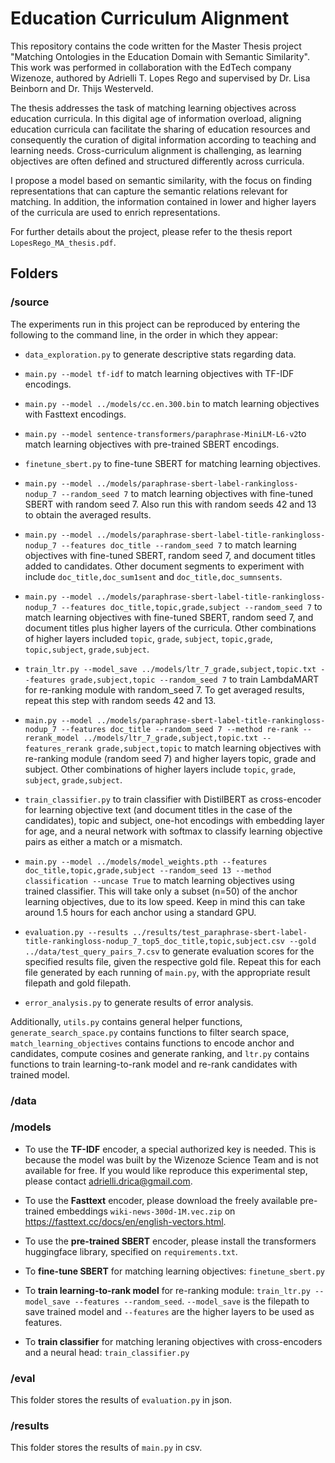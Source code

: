 # Education Curriculum Alignment

This repository contains the code written for the Master Thesis project "Matching Ontologies in the Education Domain with Semantic Similarity". This work was performed in collaboration with the EdTech company Wizenoze, authored by Adrielli T. Lopes Rego and supervised by Dr. Lisa Beinborn and Dr. Thijs Westerveld.

The thesis addresses the task of matching learning objectives across education curricula. In this digital age of information overload, aligning education curricula can facilitate the sharing of education resources and consequently the curation of digital information according to teaching and learning needs. Cross-curriculum alignment is challenging, as learning objectives are often defined and structured differently across curricula. 

I propose a model based on semantic similarity, with the focus on finding representations that  can capture the semantic relations relevant for matching. In addition, the information contained in lower and higher layers of the curricula are used to enrich representations. 

For further details about the project, please refer to the thesis report `LopesRego_MA_thesis.pdf`.

## Folders

### /source

The experiments run in this project can be reproduced by entering the following to the command line, in the order in which they appear:

* `data_exploration.py` to generate descriptive stats regarding data.
  
* `main.py --model tf-idf` to match learning objectives with TF-IDF encodings.

* `main.py --model ../models/cc.en.300.bin` to match learning objectives with Fasttext encodings.

* `main.py --model sentence-transformers/paraphrase-MiniLM-L6-v2`to match learning objectives with pre-trained SBERT encodings.

* `finetune_sbert.py` to fine-tune SBERT for matching learning objectives. 

* `main.py --model ../models/paraphrase-sbert-label-rankingloss-nodup_7 --random_seed 7` to match learning objectives with fine-tuned SBERT with random seed 7. Also run this with random seeds 42 and 13 to obtain the averaged results.

* `main.py --model ../models/paraphrase-sbert-label-title-rankingloss-nodup_7 --features doc_title --random_seed 7` to match learning objectives with fine-tuned SBERT, random seed 7, and document titles added to candidates. Other document segments to experiment with include `doc_title,doc_sum1sent` and `doc_title,doc_sumnsents`.

* `main.py --model ../models/paraphrase-sbert-label-title-rankingloss-nodup_7 --features doc_title,topic,grade,subject --random_seed 7` to match learning objectives with fine-tuned SBERT, random seed 7, and document titles plus higher layers of the curricula. Other combinations of higher layers included `topic`, `grade`, `subject`, `topic,grade`, `topic,subject`, `grade,subject`.

* `train_ltr.py --model_save ../models/ltr_7_grade,subject,topic.txt --features grade,subject,topic --random_seed 7` to train LambdaMART for re-ranking module with random_seed 7. To get averaged results, repeat this step with random seeds 42 and 13.

* `main.py --model ../models/paraphrase-sbert-label-title-rankingloss-nodup_7 --features doc_title --random_seed 7 --method re-rank --rerank_model ../models/ltr_7_grade,subject,topic.txt --features_rerank grade,subject,topic` to match learning objectives with re-ranking module (random seed 7) and higher layers topic, grade and subject. Other combinations of higher layers include `topic`, `grade`, `subject`, `grade,subject`.

* `train_classifier.py` to train classifier with DistilBERT as cross-encoder for learning objective text (and document titles in the case of the candidates), topic and subject, one-hot encodings with embedding layer for age, and a neural network with softmax to classify learning objective pairs as either a match or a mismatch. 

* `main.py --model ../models/model_weights.pth --features doc_title,topic,grade,subject --random_seed 13 --method classification --uncase True` to match learning objectives using trained classifier. This will take only a subset (n=50) of the anchor learning objectives, due to its low speed. Keep in mind this can take around 1.5 hours for each anchor using a standard GPU. 

* `evaluation.py --results ../results/test_paraphrase-sbert-label-title-rankingloss-nodup_7_top5_doc_title,topic,subject.csv --gold ../data/test_query_pairs_7.csv` to generate evaluation scores for the specified results file, given the respective gold file. Repeat this for each file generated by each running of `main.py`, with the appropriate result filepath and gold filepath. 

* `error_analysis.py` to generate results of error analysis.

Additionally, `utils.py` contains general helper functions, `generate_search_space.py` contains functions to filter search space, `match_learning_objectives` contains functions to encode anchor and candidates, compute cosines and generate ranking, and `ltr.py` contains functions to train learning-to-rank model and re-rank candidates with trained model.

### /data



### /models

* To use the **TF-IDF** encoder, a special authorized key is needed. This is because the model was built by the Wizenoze Science Team and is not available for free. If you would like reproduce this experimental step, please contact adrielli.drica@gmail.com.

* To use the **Fasttext** encoder, please download the freely available pre-trained embeddings `wiki-news-300d-1M.vec.zip` on https://fasttext.cc/docs/en/english-vectors.html.

* To use the **pre-trained SBERT** encoder, please install the transformers huggingface library, specified on `requirements.txt`.

* To **fine-tune SBERT** for matching learning objectives:
`finetune_sbert.py`
   
* To **train learning-to-rank model** for re-ranking module:
`train_ltr.py --model_save --features --random_seed`. `--model_save` is the filepath to save trained model and `--features` are the higher layers to be used as features.
   
* To **train classifier** for matching leraning objectives with cross-encoders and a neural head:
`train_classifier.py`
  
### /eval

This folder stores the results of `evaluation.py` in json.

### /results

This folder stores the results of `main.py` in csv.